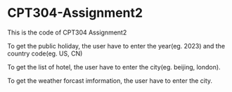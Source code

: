 # CPT304-Assignment2
This is the code of CPT304 Assignment2

To get the public holiday, the user have to enter the year(eg. 2023) and the country code(eg. US, CN)

To get the list of hotel, the user have to enter the city(eg. beijing, london). 

To get the weather forcast imformation, the user have to enter the city. 

